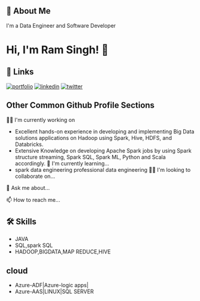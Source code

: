 
## 🚀 About Me
I'm a Data Engineer and Software Developer 

# Hi, I'm Ram Singh! 👋


## 🔗 Links
[![portfolio](https://img.shields.io/badge/my_portfolio-000?style=for-the-badge&logo=ko-fi&logoColor=white)](https://katherinempeterson.com/)
[![linkedin](https://img.shields.io/badge/linkedin-0A66C2?style=for-the-badge&logo=linkedin&logoColor=white)](https://www.linkedin.com/in/ramsingh00500/)
[![twitter](https://img.shields.io/badge/twitter-1DA1F2?style=for-the-badge&logo=twitter&logoColor=white)](https://twitter.com/TechnoTechie4)


## Other Common Github Profile Sections
👩‍💻 I'm currently working on
- Excellent hands-on experience in developing and implementing Big Data solutions applications on Hadoop using Spark, Hive, HDFS, and Databricks.
- Extensive Knowledge on developing Apache Spark jobs by using Spark structure streaming, Spark SQL, Spark ML, Python and Scala accordingly.
🧠 I'm currently learning...
- spark data engineering professional data engineering
👯‍♀️ I'm looking to collaborate on...

💬 Ask me about...

📫 How to reach me...


## 🛠 Skills
- JAVA
- SQL,spark SQL
- HADOOP,BIGDATA,MAP REDUCE,HIVE

## cloud
- Azure-ADF|Azure-logic apps|
- Azure-AAS|LINUX|SQL SERVER


